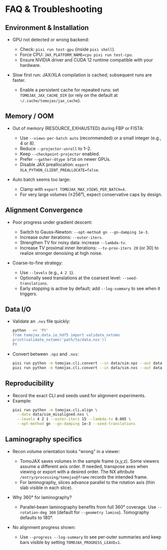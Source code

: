 # FAQ & Troubleshooting

## Environment & Installation

- GPU not detected or wrong backend:
  - Check: `pixi run test-gpu` (inside `pixi shell`).
  - Force CPU: `JAX_PLATFORM_NAME=cpu pixi run test-cpu`.
  - Ensure NVIDIA driver and CUDA 12 runtime compatible with your hardware.

- Slow first run: JAX/XLA compilation is cached; subsequent runs are faster.
  - Enable a persistent cache for repeated runs: set `TOMOJAX_JAX_CACHE_DIR` (or rely on the default at `~/.cache/tomojax/jax_cache`).


## Memory / OOM

- Out of memory (RESOURCE_EXHAUSTED) during FBP or FISTA:
  - Use `--views-per-batch auto` (recommended) or a small integer (e.g., 4 or 8).
  - Reduce `--projector-unroll` to 1–2.
  - Keep `--checkpoint-projector` enabled.
  - Prefer `--gather-dtype bf16` on newer GPUs.
  - Disable JAX preallocation: `export XLA_PYTHON_CLIENT_PREALLOCATE=false`.

- Auto batch seems too large:
  - Clamp with `export TOMOJAX_MAX_VIEWS_PER_BATCH=4`.
  - For very large volumes (≥256³), expect conservative caps by design.


## Alignment Convergence

- Poor progress under gradient descent:
  - Switch to Gauss–Newton: `--opt-method gn --gn-damping 1e-3`.
  - Increase outer iterations: `--outer-iters`.
  - Strengthen TV for noisy data: increase `--lambda-tv`.
  - Increase TV proximal inner iterations: `--tv-prox-iters 20` (or 30) to realize stronger denoising at high noise.

- Coarse-to-fine strategy:
  - Use `--levels` (e.g., `4 2 1`).
  - Optionally seed translations at the coarsest level: `--seed-translations`.
  - Early stopping is active by default; add `--log-summary` to see when it triggers.


## Data I/O

- Validate an `.nxs` file quickly:
  ```bash
  python - << 'PY'
  from tomojax.data.io_hdf5 import validate_nxtomo
  print(validate_nxtomo('path/to/data.nxs'))
  PY
  ```

- Convert between `.npz` and `.nxs`:
  ```bash
  pixi run python -m tomojax.cli.convert --in data/sim.npz --out data/sim.nxs
  pixi run python -m tomojax.cli.convert --in data/sim.nxs --out data/sim.npz
  ```


## Reproducibility

- Record the exact CLI and seeds used for alignment experiments.
- Example:
  ```bash
  pixi run python -m tomojax.cli.align \
    --data data/sim_misaligned.nxs \
    --levels 4 2 1 --outer-iters 15 --lambda-tv 0.005 \
    --opt-method gn --gn-damping 1e-3 --seed-translations
  ```

## Laminography specifics

- Recon volume orientation looks “wrong” in a viewer:
  - TomoJAX saves volumes in the sample frame (x,y,z). Some viewers assume a different axis order. If needed, transpose axes when viewing or export with a desired order. The NX attribute `/entry/processing/tomojax@frame` records the intended frame.
  - For laminography, slices advance parallel to the rotation axis (thin slab visible in each slice).

- Why 360° for laminography?
  - Parallel‑beam laminography benefits from full 360° coverage. Use `--rotation-deg 360` (default for `--geometry lamino`). Tomography defaults to 180°.

- No alignment progress shown:
  - Use `--progress --log-summary` to see per‑outer summaries and keep bars visible by setting `TOMOJAX_PROGRESS_LEAVE=1`.

